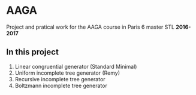 # AAGA
Project and pratical work for the AAGA course in Paris 6 master STL **2016-2017** 

## In this project
1. Linear congruential generator (Standard Minimal)
2. Uniform incomplete tree generator (Remy)
3. Recursive incomplete tree generator
4. Boltzmann incomplete tree generator
